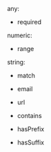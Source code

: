any:
- required

numeric:
- range

string:
- match
- email
- url

- contains
- hasPrefix
- hasSuffix

